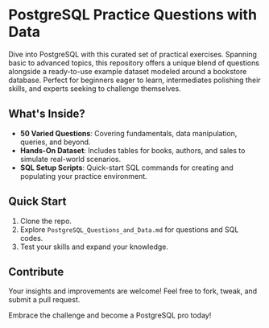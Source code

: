 # PostgreSQL Practice Questions with Data

Dive into PostgreSQL with this curated set of practical exercises. Spanning basic to advanced topics, this repository offers a unique blend of questions alongside a ready-to-use example dataset modeled around a bookstore database. Perfect for beginners eager to learn, intermediates polishing their skills, and experts seeking to challenge themselves.

## What's Inside?

- **50 Varied Questions**: Covering fundamentals, data manipulation, queries, and beyond.
- **Hands-On Dataset**: Includes tables for books, authors, and sales to simulate real-world scenarios.
- **SQL Setup Scripts**: Quick-start SQL commands for creating and populating your practice environment.

## Quick Start

1. Clone the repo.
2. Explore `PostgreSQL_Questions_and_Data.md` for questions and SQL codes.
3. Test your skills and expand your knowledge.

## Contribute

Your insights and improvements are welcome! Feel free to fork, tweak, and submit a pull request.

Embrace the challenge and become a PostgreSQL pro today!
